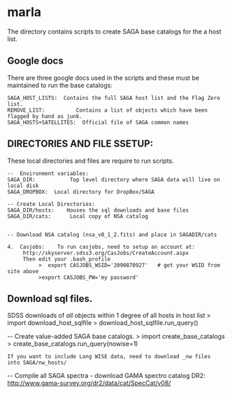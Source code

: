 # marla
The directory contains scripts to create SAGA base catalogs for the a
host list.

## Google docs
There are three google docs used in the scripts and these must be maintained to run the base catalogs:

	SAGA_HOST_LISTS:  Contains the full SAGA host list and the Flag Zero list.
	REMOVE_LIST:          Contains a list of objects which have been flagged by hand as junk.
	SAGA_HOSTS+SATELLITES:  Official file of SAGA common names

## DIRECTORIES AND FILE SSETUP:
These local directories and files are require to run scripts.

    --  Environment variables:
    SAGA_DIR:           Top level directory where SAGA data will live on local disk
	SAGA_DROPBOX:  Local directory for DropBox/SAGA

	-- Create Local Directories:
	SAGA_DIR/hosts:    Houses the sql downloads and base files
	SAGA_DIR/cats:      Local copy of NSA catalog


	-- Download NSA catalog (nsa_v0_1_2.fits) and place in SAGADIR/cats
	
	4.  Casjobs:    To run casjobs, need to setup an account at:
         http://skyserver.sdss3.org/CasJobs/CreateAccount.aspx
	     Then edit your .bash_profile
              >  export CASJOBS_WSID='2090870927'   # get your WSID from site above
	          >export CASJOBS_PW='my password'


## Download sql files.
SDSS downloads of *all* objects within 1 degree of all hosts in host list
	> import download_host_sqlfile
	> download_host_sqlfile.run_query()


--  Create value-added SAGA base catalogs.
	> import create_base_catalogs
	> create_base_catalogs.run_query(nowise=1)

	If you want to include Lang WISE data, need to download _nw files
    into SAGA/nw_hosts/


-- Compile all SAGA spectra
     - download GAMA spectro catalog DR2: http://www.gama-survey.org/dr2/data/cat/SpecCat/v08/
